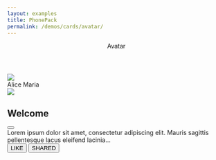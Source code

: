 ```yaml
---
layout: examples
title: PhonePack
permalink: /demos/cards/avatar/
---
```



<header class="header header--shadow bg-teal text-white">
      <div class="header__title">Avatar</div>
</header>
    
<section class="content content--padding has-header">
      <div class="list card">
          <div class="list__item card__avatar">
                <div class="list_primary">
                    <img src="http://lorempixel.com/50/50/people" class="img-circle"></img>
                </div>
                <div class="list_content">
                    Alice Maria
                </div>
          </div>
		  <div class="list__item card__image">
		  	<img src="http://lorempixel.com/640/480/food/" class="card__image--pic">
		    <h2 class="card__image--text">Welcome</h2>
		    <div class="card__title--menu">
				<button class="button button--icon button--ripple">
			      <i class="icon mdi mdi-share-variant"></i>
			    </button>
			</div>
		  </div>
		  <div class="list__item card__text">
		    Lorem ipsum dolor sit amet, consectetur adipiscing elit.
		    Mauris sagittis pellentesque lacus eleifend lacinia...
		  </div>
		  <div class="list__item card__actions">
		  	<button class="button button--flat button--ripple text-blue">LIKE</button>
		  	<button class="button button--flat button--ripple text-blue">SHARED</button>
		  </div>
		</div>
</section> 
  
